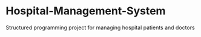 # Hospital-Management-System
 Structured programming project for managing hospital patients and doctors
